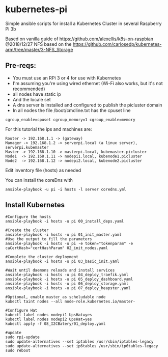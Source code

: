# kubernetes-pi

Simple ansible scripts for install a Kubernetes Cluster in several Raspberry Pi 3b

Based on vanilla guide of https://github.com/alexellis/k8s-on-raspbian   @2018/12/27
NFS based on the https://github.com/carlosedp/kubernetes-arm/tree/master/3-NFS_Storage


## Pre-reqs:

* You must use an RPi 3 or 4 for use with Kubernetes
* I'm assuming you're using wired ethernet (Wi-Fi also works, but it's not recommended)
* all nodes have static ip
* And the locale set
* A dns server is installed and configured to publish the picluster domain
* In all nodes the file /boot/cmdline.txt has the cpuset line
```
cgroup_enable=cpuset cgroup_memory=1 cgroup_enable=memory
```

For this tutorial the ips and machines are:
```
Router -> 192.168.1.1 -> (gateway)
Manager -> 192.168.1.2 -> serverpi.local (a linux server), serverpi.kubemaster
Master -> 192.168.1.10 -> masterpi.local, kubemaster.picluster 
Node1  -> 192.168.1.11 -> nodepi1.local, kubenode1.picluster
Node2  -> 192.168.1.12 -> nodepi2.local, kubenode2.picluster
```
Edit inventory file (hosts) as needed

You can install the coreDns with
```
ansible-playbook -u pi -i hosts -l server coredns.yml
```
## Install Kubernetes
```
#Configure the hosts
ansible-playbook -i hosts -u pi 00_install_deps.yaml

#Create the cluster
ansible-playbook -i hosts -u pi 01_init_master.yaml
#Use the output to fill the parameters
ansible-playbook -i hosts -u pi -e token="tokenparam" -e caCertHash="certHashParam" 02_init_nodes.yaml 

#Complete the cluster deployment
ansible-playbook -i hosts -u pi 03_basic_init.yaml

#Wait until daemons reloads and install services
ansible-playbook -i hosts -u pi 04_deploy_traefik.yaml
ansible-playbook -i hosts -u pi 05_deploy_dashboard.yaml
ansible-playbook -i hosts -u pi 06_deploy_storage.yaml
ansible-playbook -i hosts -u pi 07_deploy_heapster.yaml

#Optional, enable master as scheludable node
kubectl taint nodes --all node-role.kubernetes.io/master-

#Configure Hat
kubectl label nodes nodepi1 UpsHat=yes
kubectl label nodes nodepi2 UpsHat=yes
kubectl apply -f 08_I2CBatery/01_deploy.yaml

#update
sudo rpi-update
sudo update-alternatives --set iptables /usr/sbin/iptables-legacy
sudo update-alternatives --set ip6tables /usr/sbin/ip6tables-legacy
sudo reboot


```


